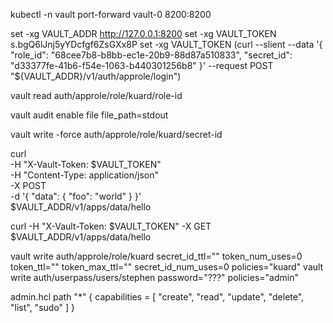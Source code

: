 
kubectl -n vault port-forward vault-0 8200:8200


set -xg VAULT_ADDR http://127.0.0.1:8200
set -xg VAULT_TOKEN s.bgQ6lJnj5yYDcfgf6ZsGXx8P
set -xg VAULT_TOKEN (curl --slient  --data '{ "role_id": "68cee7b8-b8bb-ec1e-20b9-88d87a510833", "secret_id": "d33377fe-41b6-f54e-1063-b440301256b8" }' --request POST "${VAULT_ADDR}/v1/auth/approle/login")


vault read auth/approle/role/kuard/role-id

vault audit enable file file_path=stdout

vault write -force auth/approle/role/kuard/secret-id

curl \
    -H "X-Vault-Token: $VAULT_TOKEN" \
    -H "Content-Type: application/json" \
    -X POST \
    -d '{ "data": { "foo": "world" } }' \
    $VAULT_ADDR/v1/apps/data/hello

curl -H "X-Vault-Token: $VAULT_TOKEN" -X GET $VAULT_ADDR/v1/apps/data/hello
    
vault write auth/approle/role/kuard secret_id_ttl="" token_num_uses=0 token_ttl="" token_max_ttl="" secret_id_num_uses=0 policies="kuard"
vault write auth/userpass/users/stephen password="???" policies="admin"

admin.hcl
path "*" {
  capabilities = [ "create", "read", "update", "delete", "list", "sudo" ]
}
